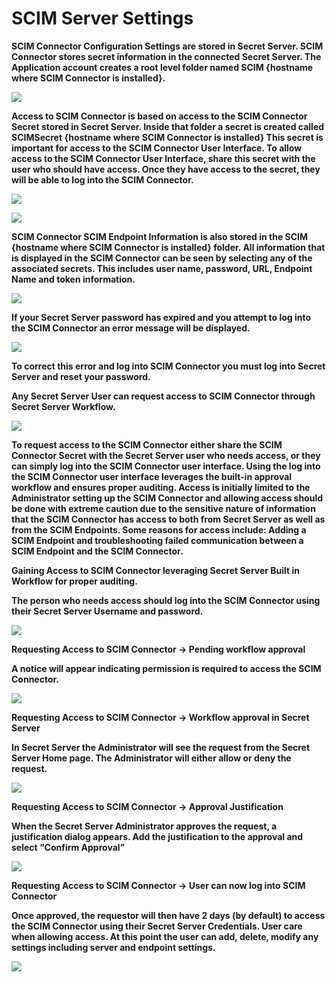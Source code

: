 [title]: # (SCIM Server Settings)
[tags]: # (server settings)
[priority]: # (202)
# SCIM Server Settings

**SCIM Connector Configuration Settings are stored in Secret Server. SCIM
Connector stores secret information in the connected Secret Server. The
Application account creates a root level folder named SCIM {hostname where SCIM
Connector is installed}.**

![](images/28edbdce91c42c96c71414f49ac10cb5.png)

**Access to SCIM Connector is based on access to the SCIM Connector Secret
stored in Secret Server. Inside that folder a secret is created called
SCIMSecret {hostname where SCIM Connector is installed} This secret is important
for access to the SCIM Connector User Interface. To allow access to the SCIM
Connector User Interface, share this secret with the user who should have
access. Once they have access to the secret, they will be able to log into the
SCIM Connector.**

   ![](images/2ff58582b7155b18ec60627241b78169.png)

   ![](images/d3fa6606a2af20ddeaab58e844940afb.png)

**SCIM Connector SCIM Endpoint Information is also stored in the SCIM {hostname
where SCIM Connector is installed} folder. All information that is displayed in
the SCIM Connector can be seen by selecting any of the associated secrets. This
includes user name, password, URL, Endpoint Name and token information.**

   ![](images/d9da32063aa25c6cecfe66d0bb0350e2.png)

**If your Secret Server password has expired and you attempt to log into the
SCIM Connector an error message will be displayed.**

   ![](images/c31ec593ed55c6a293e5aa116221988a.png)

**To correct this error and log into SCIM Connector you must log into Secret
Server and reset your password.**

**Any Secret Server User can request access to SCIM Connector through Secret
Server Workflow.**

   ![](images/ef52f08ed9655830233e69b7d572d253.png)

**To request access to the SCIM Connector either share the SCIM Connector Secret
with the Secret Server user who needs access, or they can simply log into the
SCIM Connector user interface. Using the log into the SCIM Connector user
interface leverages the built-in approval workflow and ensures proper auditing.
Access is initially limited to the Administrator setting up the SCIM Connector
and allowing access should be done with extreme caution due to the sensitive
nature of information that the SCIM Connector has access to both from Secret
Server as well as from the SCIM Endpoints. Some reasons for access include:
Adding a SCIM Endpoint and troubleshooting failed communication between a SCIM
Endpoint and the SCIM Connector.**

**Gaining Access to SCIM Connector leveraging Secret Server Built in Workflow
for proper auditing.**

**The person who needs access should log into the SCIM Connector using their
Secret Server Username and password.**

   ![](images/7607903b9bef00fb7939d99f556b1c45.png)

**Requesting Access to SCIM Connector -\> Pending workflow approval**

**A notice will appear indicating permission is required to access the SCIM
Connector.**

   ![](images/6aca0df51acdcd87036b1a267270e83c.png)

**Requesting Access to SCIM Connector -\> Workflow approval in Secret Server**

**In Secret Server the Administrator will see the request from the Secret Server
Home page. The Administrator will either allow or deny the request.**

   ![](images/03f80b6633a89ee86a53dfe522687818.png)

**Requesting Access to SCIM Connector -\> Approval Justification**

**When the Secret Server Administrator approves the request, a justification
dialog appears. Add the justification to the approval and select “Confirm
Approval”**

   ![](images/431019201db677485e2b3ce64b9dcd81.png)

**Requesting Access to SCIM Connector -\> User can now log into SCIM Connector**

**Once approved, the requestor will then have 2 days (by default) to access the
SCIM Connector using their Secret Server Credentials. User care when allowing
access. At this point the user can add, delete, modify any settings including
server and endpoint settings.**

   ![](images/e71829da0c808a8b28c9fc9430ef9c36.png)

